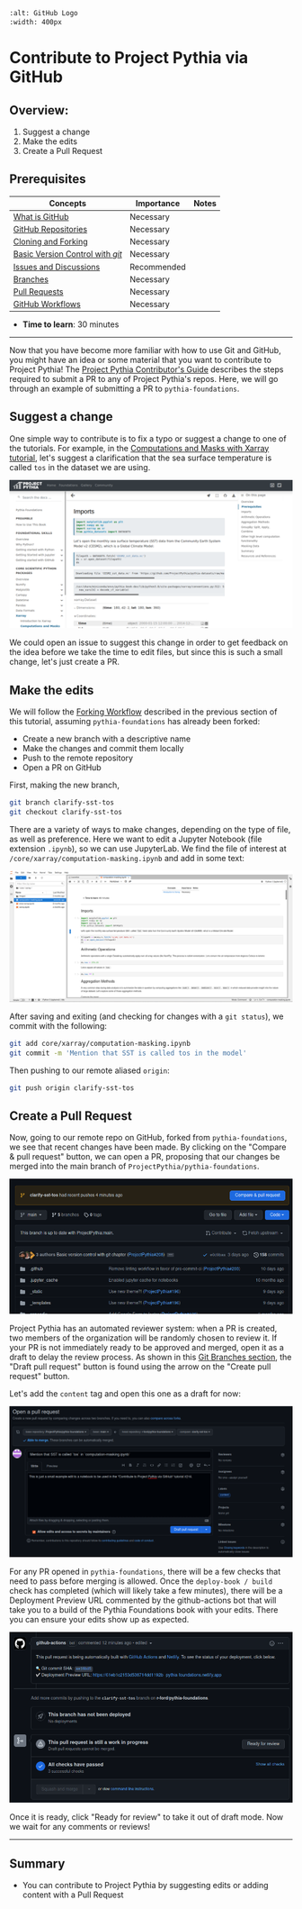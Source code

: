 ```{image} ../../images/GitHub-logo.png
:alt: GitHub Logo
:width: 400px
```

# Contribute to Project Pythia via GitHub

## Overview:

1. Suggest a change
2. Make the edits
3. Create a Pull Request

## Prerequisites

| Concepts                                      | Importance  | Notes |
| --------------------------------------------- | ----------- | ----- |
| [What is GitHub](what-is-github)              | Necessary   |       |
| [GitHub Repositories](github-repos)           | Necessary   |       |
| [Cloning and Forking](github-cloning-forking) | Necessary   |       |
| [Basic Version Control with _git_](basic-git) | Necessary   |       |
| [Issues and Discussions](github-issues)       | Recommended |       |
| [Branches](git-branches)                      | Necessary   |       |
| [Pull Requests](github-pull-request)          | Necessary   |       |
| [GitHub Workflows](git-workflow)              | Necessary   |       |

- **Time to learn**: 30 minutes

---

Now that you have become more familiar with how to use Git and GitHub, you might have an idea or some material that you want to contribute to Project Pythia! The [Project Pythia Contributor's Guide](https://projectpythia.org/contributing.html) describes the steps required to submit a PR to any of Project Pythia's repos. Here, we will go through an example of submitting a PR to `pythia-foundations`.

## Suggest a change

One simple way to contribute is to fix a typo or suggest a change to one of the tutorials. For example, in the [Computations and Masks with Xarray tutorial](https://foundations.projectpythia.org/core/xarray/computation-masking.html), let's suggest a clarification that the sea surface temperature is called `tos` in the dataset we are using.

<img src="../../images/GitHubContrXarray.png" alt="Computations and Masks with Xarray">

We could open an issue to suggest this change in order to get feedback on the idea before we take the time to edit files, but since this is such a small change, let's just create a PR.

## Make the edits

We will follow the [Forking Workflow](https://foundations.projectpythia.org/foundations/github/github-workflows.html#forking-workflow) described in the previous section of this tutorial, assuming `pythia-foundations` has already been forked:

- Create a new branch with a descriptive name
- Make the changes and commit them locally
- Push to the remote repository
- Open a PR on GitHub

First, making the new branch,

```bash
git branch clarify-sst-tos
git checkout clarify-sst-tos
```

There are a variety of ways to make changes, depending on the type of file, as well as preference. Here we want to edit a Jupyter Notebook (file extension `.ipynb`), so we can use JupyterLab. We find the file of interest at `/core/xarray/computation-masking.ipynb` and add in some text:

<img src="../../images/GitHubContrJupyterLab.png" alt="Notebook in JupyterLab">

After saving and exiting (and checking for changes with a `git status`), we commit with the following:

```bash
git add core/xarray/computation-masking.ipynb
git commit -m 'Mention that SST is called tos in the model'
```

Then pushing to our remote aliased `origin`:

```bash
git push origin clarify-sst-tos
```

## Create a Pull Request

Now, going to our remote repo on GitHub, forked from `pythia-foundations`, we see that recent changes have been made. By clicking on the "Compare & pull request" button, we can open a PR, proposing that our changes be merged into the main branch of `ProjectPythia/pythia-foundations`.

<img src="../../images/GitHubContrFork.png" alt="GitHub Forked Repo">

Project Pythia has an automated reviewer system: when a PR is created, two members of the organization will be randomly chosen to review it. If your PR is not immediately ready to be approved and merged, open it as a draft to delay the review process. As shown in this [Git Branches section](https://foundations.projectpythia.org/foundations/github/git-branches.html#merging-branches), the "Draft pull request" button is found using the arrow on the "Create pull request" button.

Let's add the `content` tag and open this one as a draft for now:

<img src="../../images/GitHubContrPR.png" alt="GitHub PR Creation">

For any PR opened in `pythia-foundations`, there will be a few checks that need to pass before merging is allowed. Once the `deploy-book / build` check has completed (which will likely take a few minutes), there will be a Deployment Preview URL commented by the github-actions bot that will take you to a build of the Pythia Foundations book with your edits. There you can ensure your edits show up as expected.

<img src="../../images/GitHubContrChecks.png" alt="GitHub Checks">

Once it is ready, click "Ready for review" to take it out of draft mode. Now we wait for any comments or reviews!

---

## Summary

- You can contribute to Project Pythia by suggesting edits or adding content with a Pull Request
